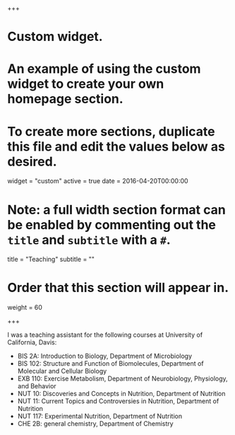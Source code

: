 +++
# Custom widget.
# An example of using the custom widget to create your own homepage section.
# To create more sections, duplicate this file and edit the values below as desired.
widget = "custom"
active = true
date = 2016-04-20T00:00:00

# Note: a full width section format can be enabled by commenting out the `title` and `subtitle` with a `#`.
title = "Teaching"
subtitle = ""

# Order that this section will appear in.
weight = 60

+++

I was a teaching assistant for the following courses at University of California, Davis:

- BIS 2A: Introduction to Biology, Department of Microbiology
- BIS 102: Structure and Function of Biomolecules, Department of Molecular and Cellular Biology
- EXB 110: Exercise Metabolism, Department of Neurobiology, Physiology, and Behavior
- NUT 10: Discoveries and Concepts in Nutrition, Department of Nutrition
- NUT 11: Current Topics and Controversies in Nutrition, Department of Nutrition
- NUT 117: Experimental Nutrition, Department of Nutrition
- CHE 2B: general chemistry, Department of Chemistry